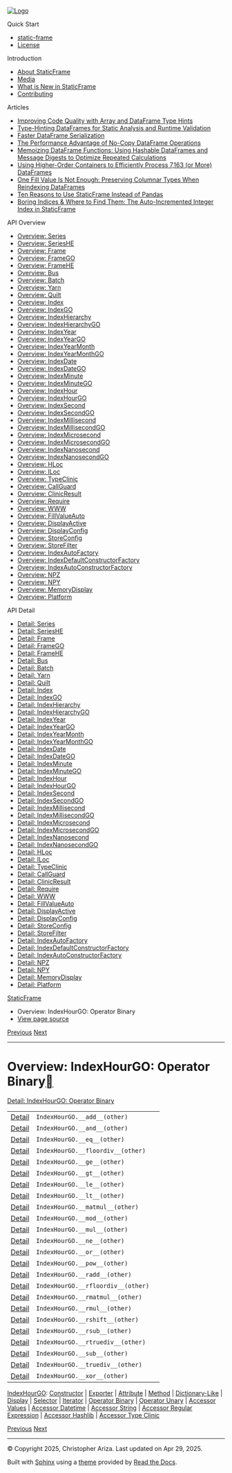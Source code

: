 [![Logo](../_static/sf-logo-web_icon-small.png)](../index.md)

Quick Start

* [static-frame](../readme.md)
* [License](../license.md)

Introduction

* [About StaticFrame](../intro.md)
* [Media](../intro.html#media)
* [What is New in StaticFrame](../new.md)
* [Contributing](../contributing.md)

Articles

* [Improving Code Quality with Array and DataFrame Type Hints](../articles/guard.md)
* [Type-Hinting DataFrames for Static Analysis and Runtime Validation](../articles/ftyping.md)
* [Faster DataFrame Serialization](../articles/serialize.md)
* [The Performance Advantage of No-Copy DataFrame Operations](../articles/no_copy.md)
* [Memoizing DataFrame Functions: Using Hashable DataFrames and Message Digests to Optimize Repeated Calculations](../articles/hash.md)
* [Using Higher-Order Containers to Efficiently Process 7,163 (or More) DataFrames](../articles/uhoc.md)
* [One Fill Value Is Not Enough: Preserving Columnar Types When Reindexing DataFrames](../articles/fill_value.md)
* [Ten Reasons to Use StaticFrame Instead of Pandas](../articles/upgrade.md)
* [Boring Indices & Where to Find Them: The Auto-Incremented Integer Index in StaticFrame](../articles/aiii.md)

API Overview

* [Overview: Series](series.md)
* [Overview: SeriesHE](series_he.md)
* [Overview: Frame](frame.md)
* [Overview: FrameGO](frame_go.md)
* [Overview: FrameHE](frame_he.md)
* [Overview: Bus](bus.md)
* [Overview: Batch](batch.md)
* [Overview: Yarn](yarn.md)
* [Overview: Quilt](quilt.md)
* [Overview: Index](index.md)
* [Overview: IndexGO](index_go.md)
* [Overview: IndexHierarchy](index_hierarchy.md)
* [Overview: IndexHierarchyGO](index_hierarchy_go.md)
* [Overview: IndexYear](index_year.md)
* [Overview: IndexYearGO](index_year_go.md)
* [Overview: IndexYearMonth](index_year_month.md)
* [Overview: IndexYearMonthGO](index_year_month_go.md)
* [Overview: IndexDate](index_date.md)
* [Overview: IndexDateGO](index_date_go.md)
* [Overview: IndexMinute](index_minute.md)
* [Overview: IndexMinuteGO](index_minute_go.md)
* [Overview: IndexHour](index_hour.md)
* [Overview: IndexHourGO](index_hour_go.md)
* [Overview: IndexSecond](index_second.md)
* [Overview: IndexSecondGO](index_second_go.md)
* [Overview: IndexMillisecond](index_millisecond.md)
* [Overview: IndexMillisecondGO](index_millisecond_go.md)
* [Overview: IndexMicrosecond](index_microsecond.md)
* [Overview: IndexMicrosecondGO](index_microsecond_go.md)
* [Overview: IndexNanosecond](index_nanosecond.md)
* [Overview: IndexNanosecondGO](index_nanosecond_go.md)
* [Overview: HLoc](hloc.md)
* [Overview: ILoc](iloc.md)
* [Overview: TypeClinic](type_clinic.md)
* [Overview: CallGuard](call_guard.md)
* [Overview: ClinicResult](clinic_result.md)
* [Overview: Require](require.md)
* [Overview: WWW](www.md)
* [Overview: FillValueAuto](fill_value_auto.md)
* [Overview: DisplayActive](display_active.md)
* [Overview: DisplayConfig](display_config.md)
* [Overview: StoreConfig](store_config.md)
* [Overview: StoreFilter](store_filter.md)
* [Overview: IndexAutoFactory](index_auto_factory.md)
* [Overview: IndexDefaultConstructorFactory](index_default_constructor_factory.md)
* [Overview: IndexAutoConstructorFactory](index_auto_constructor_factory.md)
* [Overview: NPZ](npz.md)
* [Overview: NPY](npy.md)
* [Overview: MemoryDisplay](memory_display.md)
* [Overview: Platform](platform.md)

API Detail

* [Detail: Series](../api_detail/series.md)
* [Detail: SeriesHE](../api_detail/series_he.md)
* [Detail: Frame](../api_detail/frame.md)
* [Detail: FrameGO](../api_detail/frame_go.md)
* [Detail: FrameHE](../api_detail/frame_he.md)
* [Detail: Bus](../api_detail/bus.md)
* [Detail: Batch](../api_detail/batch.md)
* [Detail: Yarn](../api_detail/yarn.md)
* [Detail: Quilt](../api_detail/quilt.md)
* [Detail: Index](../api_detail/index.md)
* [Detail: IndexGO](../api_detail/index_go.md)
* [Detail: IndexHierarchy](../api_detail/index_hierarchy.md)
* [Detail: IndexHierarchyGO](../api_detail/index_hierarchy_go.md)
* [Detail: IndexYear](../api_detail/index_year.md)
* [Detail: IndexYearGO](../api_detail/index_year_go.md)
* [Detail: IndexYearMonth](../api_detail/index_year_month.md)
* [Detail: IndexYearMonthGO](../api_detail/index_year_month_go.md)
* [Detail: IndexDate](../api_detail/index_date.md)
* [Detail: IndexDateGO](../api_detail/index_date_go.md)
* [Detail: IndexMinute](../api_detail/index_minute.md)
* [Detail: IndexMinuteGO](../api_detail/index_minute_go.md)
* [Detail: IndexHour](../api_detail/index_hour.md)
* [Detail: IndexHourGO](../api_detail/index_hour_go.md)
* [Detail: IndexSecond](../api_detail/index_second.md)
* [Detail: IndexSecondGO](../api_detail/index_second_go.md)
* [Detail: IndexMillisecond](../api_detail/index_millisecond.md)
* [Detail: IndexMillisecondGO](../api_detail/index_millisecond_go.md)
* [Detail: IndexMicrosecond](../api_detail/index_microsecond.md)
* [Detail: IndexMicrosecondGO](../api_detail/index_microsecond_go.md)
* [Detail: IndexNanosecond](../api_detail/index_nanosecond.md)
* [Detail: IndexNanosecondGO](../api_detail/index_nanosecond_go.md)
* [Detail: HLoc](../api_detail/hloc.md)
* [Detail: ILoc](../api_detail/iloc.md)
* [Detail: TypeClinic](../api_detail/type_clinic.md)
* [Detail: CallGuard](../api_detail/call_guard.md)
* [Detail: ClinicResult](../api_detail/clinic_result.md)
* [Detail: Require](../api_detail/require.md)
* [Detail: WWW](../api_detail/www.md)
* [Detail: FillValueAuto](../api_detail/fill_value_auto.md)
* [Detail: DisplayActive](../api_detail/display_active.md)
* [Detail: DisplayConfig](../api_detail/display_config.md)
* [Detail: StoreConfig](../api_detail/store_config.md)
* [Detail: StoreFilter](../api_detail/store_filter.md)
* [Detail: IndexAutoFactory](../api_detail/index_auto_factory.md)
* [Detail: IndexDefaultConstructorFactory](../api_detail/index_default_constructor_factory.md)
* [Detail: IndexAutoConstructorFactory](../api_detail/index_auto_constructor_factory.md)
* [Detail: NPZ](../api_detail/npz.md)
* [Detail: NPY](../api_detail/npy.md)
* [Detail: MemoryDisplay](../api_detail/memory_display.md)
* [Detail: Platform](../api_detail/platform.md)

[StaticFrame](../index.md)

* Overview: IndexHourGO: Operator Binary
* [View page source](../_sources/api_overview/index_hour_go-operator_binary.rst.txt)

[Previous](index_hour_go-iterator.html "Overview: IndexHourGO: Iterator")
[Next](index_hour_go-operator_unary.html "Overview: IndexHourGO: Operator Unary")

---

# Overview: IndexHourGO: Operator Binary[](#overview-indexhourgo-operator-binary "Link to this heading")

[Detail: IndexHourGO: Operator Binary](../api_detail/index_hour_go-operator_binary.html#api-detail-indexhourgo-operator-binary)

|  |  |  |
| --- | --- | --- |
| [Detail](../api_detail/index_hour_go-operator_binary.html#api-sig-indexhourgo-add) | `IndexHourGO.__add__(other)` |  |
| [Detail](../api_detail/index_hour_go-operator_binary.html#api-sig-indexhourgo-and) | `IndexHourGO.__and__(other)` |  |
| [Detail](../api_detail/index_hour_go-operator_binary.html#api-sig-indexhourgo-eq) | `IndexHourGO.__eq__(other)` |  |
| [Detail](../api_detail/index_hour_go-operator_binary.html#api-sig-indexhourgo-floordiv) | `IndexHourGO.__floordiv__(other)` |  |
| [Detail](../api_detail/index_hour_go-operator_binary.html#api-sig-indexhourgo-ge) | `IndexHourGO.__ge__(other)` |  |
| [Detail](../api_detail/index_hour_go-operator_binary.html#api-sig-indexhourgo-gt) | `IndexHourGO.__gt__(other)` |  |
| [Detail](../api_detail/index_hour_go-operator_binary.html#api-sig-indexhourgo-le) | `IndexHourGO.__le__(other)` |  |
| [Detail](../api_detail/index_hour_go-operator_binary.html#api-sig-indexhourgo-lt) | `IndexHourGO.__lt__(other)` |  |
| [Detail](../api_detail/index_hour_go-operator_binary.html#api-sig-indexhourgo-matmul) | `IndexHourGO.__matmul__(other)` |  |
| [Detail](../api_detail/index_hour_go-operator_binary.html#api-sig-indexhourgo-mod) | `IndexHourGO.__mod__(other)` |  |
| [Detail](../api_detail/index_hour_go-operator_binary.html#api-sig-indexhourgo-mul) | `IndexHourGO.__mul__(other)` |  |
| [Detail](../api_detail/index_hour_go-operator_binary.html#api-sig-indexhourgo-ne) | `IndexHourGO.__ne__(other)` |  |
| [Detail](../api_detail/index_hour_go-operator_binary.html#api-sig-indexhourgo-or) | `IndexHourGO.__or__(other)` |  |
| [Detail](../api_detail/index_hour_go-operator_binary.html#api-sig-indexhourgo-pow) | `IndexHourGO.__pow__(other)` |  |
| [Detail](../api_detail/index_hour_go-operator_binary.html#api-sig-indexhourgo-radd) | `IndexHourGO.__radd__(other)` |  |
| [Detail](../api_detail/index_hour_go-operator_binary.html#api-sig-indexhourgo-rfloordiv) | `IndexHourGO.__rfloordiv__(other)` |  |
| [Detail](../api_detail/index_hour_go-operator_binary.html#api-sig-indexhourgo-rmatmul) | `IndexHourGO.__rmatmul__(other)` |  |
| [Detail](../api_detail/index_hour_go-operator_binary.html#api-sig-indexhourgo-rmul) | `IndexHourGO.__rmul__(other)` |  |
| [Detail](../api_detail/index_hour_go-operator_binary.html#api-sig-indexhourgo-rshift) | `IndexHourGO.__rshift__(other)` |  |
| [Detail](../api_detail/index_hour_go-operator_binary.html#api-sig-indexhourgo-rsub) | `IndexHourGO.__rsub__(other)` |  |
| [Detail](../api_detail/index_hour_go-operator_binary.html#api-sig-indexhourgo-rtruediv) | `IndexHourGO.__rtruediv__(other)` |  |
| [Detail](../api_detail/index_hour_go-operator_binary.html#api-sig-indexhourgo-sub) | `IndexHourGO.__sub__(other)` |  |
| [Detail](../api_detail/index_hour_go-operator_binary.html#api-sig-indexhourgo-truediv) | `IndexHourGO.__truediv__(other)` |  |
| [Detail](../api_detail/index_hour_go-operator_binary.html#api-sig-indexhourgo-xor) | `IndexHourGO.__xor__(other)` |  |

[IndexHourGO](index_hour_go.html#api-overview-indexhourgo): [Constructor](index_hour_go-constructor.html#api-overview-indexhourgo-constructor) | [Exporter](index_hour_go-exporter.html#api-overview-indexhourgo-exporter) | [Attribute](index_hour_go-attribute.html#api-overview-indexhourgo-attribute) | [Method](index_hour_go-method.html#api-overview-indexhourgo-method) | [Dictionary-Like](index_hour_go-dictionary_like.html#api-overview-indexhourgo-dictionary-like) | [Display](index_hour_go-display.html#api-overview-indexhourgo-display) | [Selector](index_hour_go-selector.html#api-overview-indexhourgo-selector) | [Iterator](index_hour_go-iterator.html#api-overview-indexhourgo-iterator) | [Operator Binary](#api-overview-indexhourgo-operator-binary) | [Operator Unary](index_hour_go-operator_unary.html#api-overview-indexhourgo-operator-unary) | [Accessor Values](index_hour_go-accessor_values.html#api-overview-indexhourgo-accessor-values) | [Accessor Datetime](index_hour_go-accessor_datetime.html#api-overview-indexhourgo-accessor-datetime) | [Accessor String](index_hour_go-accessor_string.html#api-overview-indexhourgo-accessor-string) | [Accessor Regular Expression](index_hour_go-accessor_regular_expression.html#api-overview-indexhourgo-accessor-regular-expression) | [Accessor Hashlib](index_hour_go-accessor_hashlib.html#api-overview-indexhourgo-accessor-hashlib) | [Accessor Type Clinic](index_hour_go-accessor_type_clinic.html#api-overview-indexhourgo-accessor-type-clinic)

[Previous](index_hour_go-iterator.html "Overview: IndexHourGO: Iterator")
[Next](index_hour_go-operator_unary.html "Overview: IndexHourGO: Operator Unary")

---

© Copyright 2025, Christopher Ariza.
Last updated on Apr 29, 2025.

Built with [Sphinx](https://www.sphinx-doc.org/) using a
[theme](https://github.com/readthedocs/sphinx_rtd_theme)
provided by [Read the Docs](https://readthedocs.org).